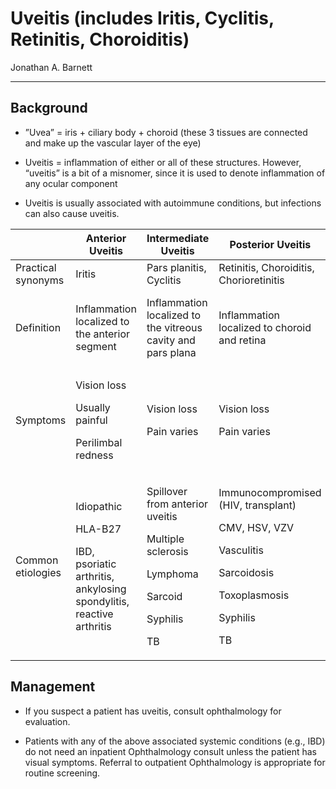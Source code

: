 # Uveitis (includes Iritis, Cyclitis, Retinitis, Choroiditis)

Jonathan A. Barnett

---

## Background

- ”Uvea” = iris + ciliary body + choroid (these 3 tissues are
    connected and make up the vascular layer of the eye)

- Uveitis = inflammation of either or all of these structures.
    However, “uveitis” is a bit of a misnomer, since it is used to
    denote inflammation of any ocular component

- Uveitis is usually associated with autoimmune conditions, but
    infections can also cause uveitis.

<table>
<colgroup>
<col style="width: 13%" />
<col style="width: 18%" />
<col style="width: 19%" />
<col style="width: 25%" />
<col style="width: 23%" />
</colgroup>
<thead>
<tr class="header">
<th></th>
<th>Anterior Uveitis</th>
<th>Intermediate Uveitis</th>
<th>Posterior Uveitis</th>
<th>Panuveitis</th>
</tr>
</thead>
<tbody>
<tr class="odd">
<td>Practical synonyms</td>
<td>Iritis</td>
<td>Pars planitis, Cyclitis</td>
<td>Retinitis, Choroiditis, Chorioretinitis</td>
<td>Diffuse uveitis</td>
</tr>
<tr class="even">
<td>Definition</td>
<td>Inflammation localized to the anterior segment</td>
<td>Inflammation localized to the vitreous cavity and pars plana</td>
<td>Inflammation localized to choroid and retina</td>
<td>Inflammation involving the anterior, intermediate, and posterior
structures</td>
</tr>
<tr class="odd">
<td>Symptoms</td>
<td><p>Vision loss</p>
<p>Usually painful</p>
<p>Perilimbal redness</p></td>
<td><p>Vision loss</p>
<p>Pain varies</p></td>
<td><p>Vision loss</p>
<p>Pain varies</p></td>
<td><p>Vision loss</p>
<p>Pain varies</p></td>
</tr>
<tr class="even">
<td>Common etiologies</td>
<td><p>Idiopathic</p>
<p>HLA-B27</p>
<p>IBD, psoriatic arthritis, ankylosing spondylitis, reactive
arthritis</p></td>
<td><p>Spillover from anterior uveitis</p>
<p>Multiple sclerosis</p>
<p>Lymphoma</p>
<p>Sarcoid</p>
<p>Syphilis</p>
<p>TB</p></td>
<td><p>Immunocompromised (HIV, transplant)</p>
<p>CMV, HSV, VZV</p>
<p>Vasculitis</p>
<p>Sarcoidosis</p>
<p>Toxoplasmosis</p>
<p>Syphilis</p>
<p>TB</p></td>
<td><p>Lymphoma</p>
<p>Behcet’s disease</p>
<p>Sarcoid</p>
<p>Syphilis</p>
<p>TB</p>
<p>Toxoplasmosis</p></td>
</tr>
</tbody>
</table>

## Management

- If you suspect a patient has uveitis, consult ophthalmology for
    evaluation.

- Patients with any of the above associated systemic conditions (e.g.,
    IBD) do not need an inpatient Ophthalmology consult unless the
    patient has visual symptoms. Referral to outpatient Ophthalmology is
    appropriate for routine screening.
